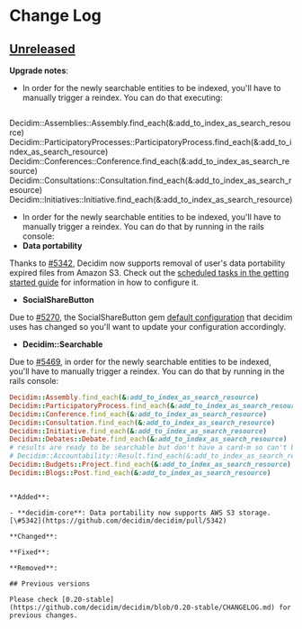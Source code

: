 # Change Log

## [Unreleased](https://github.com/decidim/decidim/tree/HEAD)

**Upgrade notes**:

- In order for the newly searchable entities to be indexed, you'll have to manually trigger a reindex. You can do that executing:

  ```ruby
Decidim::Assemblies::Assembly.find_each(&:add_to_index_as_search_resource)
Decidim::ParticipatoryProcesses::ParticipatoryProcess.find_each(&:add_to_index_as_search_resource)
Decidim::Conferences::Conference.find_each(&:add_to_index_as_search_resource)
Decidim::Consultations::Consultation.find_each(&:add_to_index_as_search_resource)
Decidim::Initiatives::Initiative.find_each(&:add_to_index_as_search_resource)
- In order for the newly searchable entities to be indexed, you'll have to manually trigger a reindex. You can do that by running in the rails console:
- **Data portability**

Thanks to [#5342](https://github.com/decidim/decidim/pull/5342), Decidim now supports removal of user's data portability expired files from Amazon S3. Check out the [scheduled tasks in the getting started guide](https://github.com/decidim/decidim/blob/master/docs/getting_started.md#scheduled-tasks) for information in how to configure it.

- **SocialShareButton**

Due to [#5270](https://github.com/decidim/decidim/pull/5270), the SocialShareButton gem [default configuration](https://github.com/CodiTramuntana/decidim/blob/master/decidim-generators/lib/decidim/generators/app_templates/social_share_button.rb) that decidim uses has changed so you'll want to update your configuration accordingly.

- **Decidim::Searchable**

Due to [#5469](https://github.com/decidim/decidim/pull/5469), in order for the newly searchable entities to be indexed, you'll have to manually trigger a reindex. You can do that by running in the rails console:

```ruby
Decidim::Assembly.find_each(&:add_to_index_as_search_resource)
Decidim::ParticipatoryProcess.find_each(&:add_to_index_as_search_resource)
Decidim::Conference.find_each(&:add_to_index_as_search_resource)
Decidim::Consultation.find_each(&:add_to_index_as_search_resource)
Decidim::Initiative.find_each(&:add_to_index_as_search_resource)
Decidim::Debates::Debate.find_each(&:add_to_index_as_search_resource)
# results are ready to be searchable but don't have a card-m so can't be rendered
# Decidim::Accountability::Result.find_each(&:add_to_index_as_search_resource)
Decidim::Budgets::Project.find_each(&:add_to_index_as_search_resource)
Decidim::Blogs::Post.find_each(&:add_to_index_as_search_resource)
  ```
```

**Added**:

- **decidim-core**: Data portability now supports AWS S3 storage. [\#5342](https://github.com/decidim/decidim/pull/5342)

**Changed**:

**Fixed**:

**Removed**:

## Previous versions

Please check [0.20-stable](https://github.com/decidim/decidim/blob/0.20-stable/CHANGELOG.md) for previous changes.
